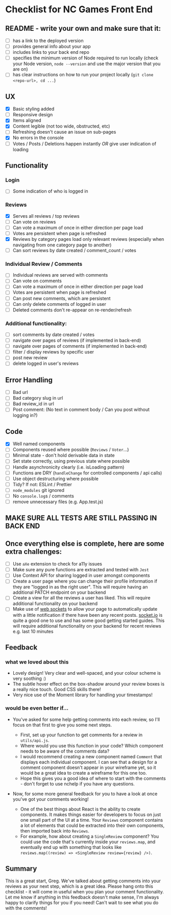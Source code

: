 # Checklist for NC Games Front End

## README - write your own and make sure that it:

- [ ] has a link to the deployed version
- [ ] provides general info about your app
- [ ] includes links to your back end repo
- [ ] specifies the minimum version of Node required to run locally (check your Node version, `node --version` and use the major version that you are on)
- [ ] has clear instructions on how to run your project locally (`git clone <repo-url>, cd ...`)

## UX

- [x] Basic styling added
- [ ] Responsive design
- [x] Items aligned
- [x] Content legible (not too wide, obstructed, etc)
- [ ] Refreshing doesn't cause an issue on sub-pages
- [x] No errors in the console
- [ ] Votes / Posts / Deletions happen instantly _OR_ give user indication of loading

## Functionality

### Login

- [ ] Some indication of who is logged in

### Reviews

- [x] Serves all reviews / top reviews
- [ ] Can vote on reviews
- [ ] Can vote a maximum of once in either direction per page load
- [ ] Votes are persistent when page is refreshed
- [x] Reviews by category pages load only relevant reviews (especially when navigating from one category page to another)
- [ ] Can sort reviews by date created / comment_count / votes

### Individual Review / Comments

- [ ] Individual reviews are served with comments
- [ ] Can vote on comments
- [ ] Can vote a maximum of once in either direction per page load
- [ ] Votes are persistent when page is refreshed
- [ ] Can post new comments, which are persistent
- [ ] Can only delete comments of logged in user
- [ ] Deleted comments don't re-appear on re-render/refresh

### Additional functionality:

- [ ] sort comments by date created / votes
- [ ] navigate over pages of reviews (if implemented in back-end)
- [ ] navigate over pages of comments (if implemented in back-end)
- [ ] filter / display reviews by specific user
- [ ] post new review
- [ ] delete logged in user's reviews

## Error Handling

- [ ] Bad url
- [ ] Bad category slug in url
- [ ] Bad review_id in url
- [ ] Post comment: (No text in comment body / Can you post without logging in?)

## Code

- [x] Well named components
- [ ] Components reused where possible (`Reviews` / `Voter`...)
- [ ] Minimal state - don't hold derivable data in state
- [ ] Set state correctly, using previous state where possible
- [ ] Handle asynchronicity clearly (i.e. isLoading pattern)
- [ ] Functions are DRY (`handleChange` for controlled components / api calls)
- [ ] Use object destructuring where possible
- [ ] Tidy? If not: ESLint / Prettier
- [ ] `node_modules` git ignored
- [ ] No `console.log`s / comments
- [ ] remove unnecessary files (e.g. App.test.js)

## MAKE SURE ALL TESTS ARE STILL PASSING IN BACK END

## Once everything else is complete, here are some extra challenges:

- [ ] Use `aXe` extension to check for a11y issues
- [ ] Make sure any pure functions are extracted and tested with `Jest`
- [ ] Use Context API for sharing logged in user amongst components
- [ ] Create a user page where you can change their profile information if they are "logged in as the right user". This will require having an additional PATCH endpoint on your backend
- [ ] Create a view for all the reviews a user has liked. This will require additional functionality on your backend
- [ ] Make use of [web sockets](https://en.wikipedia.org/wiki/WebSocket) to allow your page to automatically update with a little notification if there have been any recent posts. [socket.io](https://socket.io/) is quite a good one to use and has some good getting started guides. This will require additional functionality on your backend for recent reviews e.g. last 10 minutes

## Feedback

### what we loved about this

- Lovely design! Very clear and well-spaced, and your colour scheme is very soothing :)
- The subtle hover effect on the box-shadow around your review boxes is a really nice touch. Good CSS skills there!
- Very nice use of the Moment library for handling your timestamps!

### would be even better if...

- You've asked for some help getting comments into each review, so I'll focus on that first to give you some next steps.
  - First, set up your function to get comments for a review in `utils/api.js`.
  - Where would you use this function in your code? Which component needs to be aware of the comments data?
  - I would recommend creating a new component named `Comment` that displays each individual component. I can see that a design for a comment component doesn't appear in your wireframe yet, so it would be a great idea to create a wireframe for this one too.
  - Hope this gives you a good idea of where to start with the comments - don't forget to use nchelp if you have any questions.

- Now, for some more general feedback for you to have a look at once you've got your comments working!
  - One of the best things about React is the ability to create components. It makes things easier for developers to focus on just one small part of the UI at a time. Your `Reviews` component contains a lot of elements that could be extracted into their own components, then imported back into `Reviews`.
  - For example, how about creating a `SingleReview` component? You could use the code that's currently inside your `reviews.map`, and eventually end up with something that looks like `reviews.map((review) => <SingleReview review={review} />)`.

## Summary

This is a great start, Greg. We've talked about getting comments into your reviews as your next step, which is a great idea. Please hang onto this checklist - it will come in useful when you plan your comment functionality. Let me know if anything in this feedback doesn't make sense, I'm always happy to clarify things for you if you need! Can't wait to see what you do with the comments!